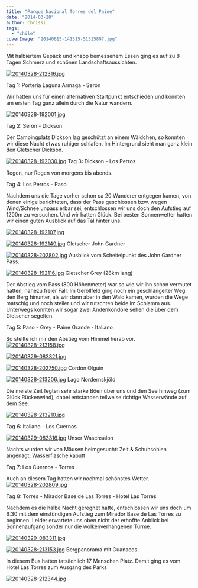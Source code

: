 ```yaml
---
title: "Parque Nacional Torres del Paine"
date: "2014-03-28"
author: chrissi
tags: 
  - "chile"
coverImage: "20140615-141515-51315807.jpg"
---
```


Mit halbiertem Gepäck und knapp bemessenem Essen ging es auf zu 8 Tagen Schmerz und schönen Landschaftsaussichten.

[![20140328-212316.jpg](images/20140328-212316.jpg)](https://hafenstrand.wordpress.com/wp-content/uploads/2014/03/20140328-212316.jpg)

Tag 1: Portería Laguna Armaga - Serón

Wir hatten uns für einen alternativen Startpunkt entschieden und konnten am ersten Tag ganz allein durch die Natur wandern.

[![20140328-192001.jpg](images/20140328-192001.jpg)](https://hafenstrand.wordpress.com/wp-content/uploads/2014/03/20140328-192001.jpg)

Tag 2: Serón - Dickson

Der Campingplatz Dickson lag geschützt an einem Wäldchen, so konnten wir diese Nacht etwas ruhiger schlafen. Im Hintergrund sieht man ganz klein den Gletscher Dickson.

[![20140328-192030.jpg](images/20140328-192030.jpg)](https://hafenstrand.wordpress.com/wp-content/uploads/2014/03/20140328-192030.jpg) Tag 3: Dickson - Los Perros

Regen, nur Regen von morgens bis abends.

Tag 4: Los Perros - Paso

Nachdem uns die Tage vorher schon ca 20 Wanderer entgegen kamen, von denen einige berichteten, dass der Pass geschlossen bzw. wegen Wind/Schnee unpassierbar sei, entschlossen wir uns doch den Aufstieg auf 1200m zu versuchen. Und wir hatten Glück. Bei besten Sonnenwetter hatten wir einen guten Ausblick auf das Tal hinter uns.

[![20140328-192107.jpg](images/20140328-192107.jpg)](https://hafenstrand.wordpress.com/wp-content/uploads/2014/03/20140328-192107.jpg)

[![20140328-192149.jpg](images/20140328-192149.jpg)](https://hafenstrand.wordpress.com/wp-content/uploads/2014/03/20140328-192149.jpg) Gletscher John Gardner

[![20140328-202802.jpg](images/20140328-202802.jpg)](https://hafenstrand.wordpress.com/wp-content/uploads/2014/03/20140328-202802.jpg) Ausblick vom Scheitelpunkt des John Gardner Pass.

[![20140328-192116.jpg](images/20140328-192116.jpg)](https://hafenstrand.wordpress.com/wp-content/uploads/2014/03/20140328-192116.jpg) Gletscher Grey (28km lang)

Der Abstieg vom Pass (800 Höhenmeter) war so wie wir ihn schon vermutet hatten, nahezu freier Fall. Im Geröllfeld ging noch ein geschlängelter Weg den Berg hinunter, als wir dann aber in den Wald kamen, wurden die Wege matschig und noch steiler und wir rutschten beide im Schlamm aus. Unterwegs konnten wir sogar zwei Andenkondore sehen die über dem Gletscher segelten.

Tag 5: Paso - Grey - Paine Grande - Italiano

So stellte ich mir den Abstieg vom Himmel herab vor. [![20140328-213158.jpg](images/20140328-213158.jpg)](https://hafenstrand.wordpress.com/wp-content/uploads/2014/03/20140328-213158.jpg)

[![20140329-083321.jpg](images/20140329-083321.jpg)](https://hafenstrand.wordpress.com/wp-content/uploads/2014/03/20140329-083321.jpg)

[![20140328-202750.jpg](images/20140328-202750.jpg)](https://hafenstrand.wordpress.com/wp-content/uploads/2014/03/20140328-202750.jpg) Cordón Olguín

  
  
[![20140328-213206.jpg](images/20140328-213206.jpg)](https://hafenstrand.wordpress.com/wp-content/uploads/2014/03/20140328-213206.jpg) Lago Nordernskjöld

Die meiste Zeit fegten sehr starke Böen über uns und den See hinweg (zum Glück Rückenwind), dabei entstanden teilweise richtige Wasserwände auf dem See.  
  
[![20140328-213210.jpg](images/20140328-213210.jpg)](https://hafenstrand.wordpress.com/wp-content/uploads/2014/03/20140328-213210.jpg)

Tag 6: Italiano - Los Cuernos  
  
[![20140329-083316.jpg](images/20140329-083316.jpg)](https://hafenstrand.wordpress.com/wp-content/uploads/2014/03/20140329-083316.jpg) Unser Waschsalon

Nachts wurden wir von Mäusen heimgesucht: Zelt & Schuhsohlen angenagt, Wasserflasche kaputt

Tag 7: Los Cuernos - Torres

Auch an diesem Tag hatten wir nochmal schönstes Wetter. [![20140328-202809.jpg](images/20140328-202809.jpg)](https://hafenstrand.wordpress.com/wp-content/uploads/2014/03/20140328-202809.jpg)

Tag 8: Torres - Mirador Base de Las Torres - Hotel Las Torres

Nachdem es die halbe Nacht geregnet hatte, entschlossen wir uns doch um 6:30 mit dem einstündigen Aufstieg zum Mirador Base de Las Torres zu beginnen. Leider erwartete uns oben nicht der erhoffte Anblick bei Sonnenaufgang sonder nur die wolkenverhangenen Türme.  
  
[![20140329-083311.jpg](images/20140329-083311.jpg)](https://hafenstrand.wordpress.com/wp-content/uploads/2014/03/20140329-083311.jpg)

  
  
[![20140328-213153.jpg](images/20140328-213153.jpg)](https://hafenstrand.wordpress.com/wp-content/uploads/2014/03/20140328-213153.jpg) Bergpanorama mit Guanacos

In diesem Bus hatten tatsächlich 17 Menschen Platz. Damit ging es vom Hotel Las Torres zum Ausgang des Parks  
  
[![20140328-212344.jpg](images/20140328-212344.jpg)](https://hafenstrand.wordpress.com/wp-content/uploads/2014/03/20140328-212344.jpg)
